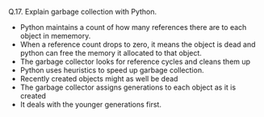 Q.17. Explain garbage collection with Python.

- Python maintains a count of how many references there are to each object in mememory. 
- When a reference count drops to zero, it means the object is dead and python can free the memory it allocated to that object. 
- The garbage collector looks for reference cycles and cleans them up 
- Python uses heuristics to speed up garbage collection. 
- Recently created objects might as well be dead 
- The garbage collector assigns generations to each object as it is created 
- It deals with the younger generations first. 
